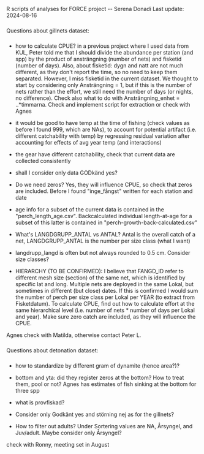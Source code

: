 R scripts of analyses for FORCE project -- Serena Donadi
Last update: 2024-08-16

###
Questions about gillnets dataset:
###

- how to calculate CPUE? in a previous project where I used data from KUL, Peter told me that I should divide the abundance per station (and spp) by the product of ansträngning (number of nets) and fisketid (number of days). Also, about fisketid: dygn and natt are not much different, as they don't report the time, so no need to keep them separated. However, I miss fisketid in the current dataset. We thought to start by considering only Ansträngning = 1, but if this is the number of nets rather than the effort, we still need the number of days (or nights, no difference). Check also what to do with Ansträngning_enhet = ..*timmarna.
Check and implement script for extraction or check with Agnes

- it would be good to have temp at the time of fishing (check values as before I found 999, which are NAs), to account for potential artifact (i.e. different catchability with temp) by regressing residual variation after accounting for effects of avg year temp (and interactions)

- the gear have different catchability, check that current data are collected consistently

- shall I consider only data GODkänd yes?

- Do we need zeros? Yes, they will influence CPUE, so check that zeros are included. Before I found "inge_fångst" written for each station and date

- age info for a subset of the current data is contained in the  "perch_length_age.csv". Backcalculated individual length-at-age for a subset of this latter is contained in "perch-growth-back-calculated.csv"

- What's LANGDGRUPP_ANTAL vs ANTAL? Antal is the overall catch of a net, LANGDGRUPP_ANTAL is the  number per size class (what I want)

- langdrupp_langd is often but not always rounded to 0.5 cm. Consider size classes?

- HIERARCHY (TO BE CONFIRMED): I believe that FANGD_ID refer to different mesh size (section) of the same net, which is identified by specific lat and long. Multiple nets are deployed in the same Lokal, but sometimes in different (but close) dates. If this is confirmed I would sum the number of perch per size class per Lokal per YEAR (to extract from Fisketdatum). To calculate CPUE, find out how to calculate effort at the same hierarchical level (i.e. number of nets * number of days per Lokal and year). Make sure zero catch are included, as they will influence the CPUE.


Agnes check with Matilda, otherwise contact Peter L.

###
Questions about detonation dataset:
###

- how to standardize by different gram of dynamite (hence area?)?

- bottom and yta: did they register zeros at the bottom? How to treat them, pool or not? Agnes has estimates of fish sinking at the bottom for three spp

- what is provfiskad?

- Consider only Godkänt yes and störning nej as for the gillnets?

- How to filter out adults? Under Sortering values are NA, Årsyngel, and Juv/adult. Maybe consider only Årsyngel?
  
check with Ronny, meeting set in August
